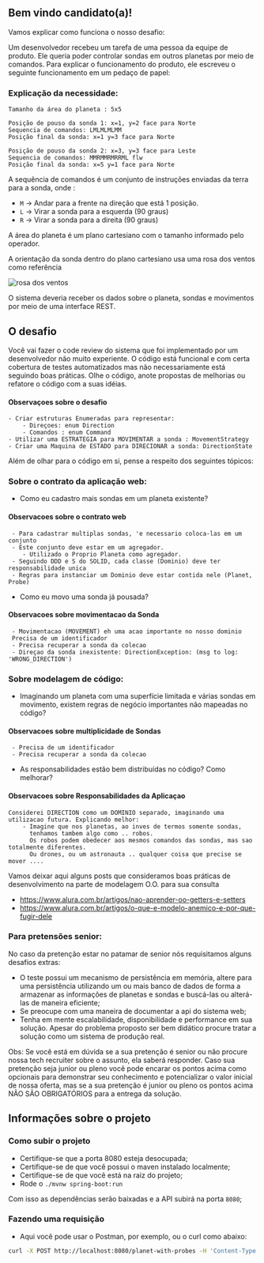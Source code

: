## Bem vindo candidato(a)!

Vamos explicar como funciona o nosso desafio:

Um desenvolvedor recebeu um tarefa de uma pessoa da equipe de produto. Ele queria poder controlar sondas em outros planetas por meio de comandos. Para explicar o funcionamento do produto, ele escreveu o seguinte funcionamento em um pedaço de papel:

### Explicação da necessidade:
```
Tamanho da área do planeta : 5x5

Posição de pouso da sonda 1: x=1, y=2 face para Norte
Sequencia de comandos: LMLMLMLMM
Posição final da sonda: x=1 y=3 face para Norte

Posição de pouso da sonda 2: x=3, y=3 face para Leste
Sequencia de comandos: MMRMMRMRRML flw
Posição final da sonda: x=5 y=1 face para Norte
```

A sequência de comandos é um conjunto de instruções enviadas da terra para a sonda, onde :
- `M` -> Andar para a frente na direção que está 1 posição.
- `L` -> Virar a sonda para a esquerda (90 graus)
- `R` -> Virar a sonda para a direita (90 graus)

A área do planeta é um plano cartesiano com o tamanho informado pelo operador.

A orientação da sonda dentro do plano cartesiano usa uma rosa dos ventos como referência

![rosa dos ventos](http://i.imgur.com/li8Ae5L.png "Rosa dos Ventos")

O sistema deveria receber os dados sobre o planeta, sondas e movimentos por meio de uma interface REST.

## O desafio

Você vai fazer o code review do sistema que foi implementado por um desenvolvedor não muito experiente. 
O código está funcional e com certa cobertura de testes automatizados mas não necessariamente está seguindo
boas práticas. Olhe o código, anote propostas de melhorias ou refatore o código com a suas idéias.

#### Observaçoes sobre o desafio
```propostas de melhoria
- Criar estruturas Enumeradas para representar:
    - Direçoes: enum Direction
    - Comandos : enum Command
- Utilizar uma ESTRATEGIA para MOVIMENTAR a sonda : MovementStrategy 
- Criar uma Maquina de ESTADO para DIRECIONAR a sonda: DirectionState 

```

Além de olhar para o código em si, pense a respeito dos seguintes tópicos:

### Sobre o contrato da aplicação web:

- Como eu cadastro mais sondas em um planeta existente?
 
#### Observacoes sobre o contrato web
```set of sondas
 - Para cadastrar multiplas sondas, 'e necessario coloca-las em um conjunto
 - Este conjunto deve estar em um agregador. 
    - Utilizado o Proprio Planeta como agregador.
 - Seguindo DDD e S do SOLID, cada classe (Dominio) deve ter responsabilidade unica 
 - Regras para instanciar um Dominio deve estar contida nele (Planet, Probe)   
```

- Como eu movo uma sonda já pousada?

#### Observacoes sobre movimentacao da Sonda
```move sondas
 - Movimentacao (MOVEMENT) eh uma acao importante no nosso dominio 
 Precisa de um identificador
 - Precisa recuperar a sonda da colecao
 - Direçao da sonda inexistente: DirectionException: (msg to log: 'WRONG_DIRECTION')
```

### Sobre modelagem de código:

- Imaginando um planeta com uma superfície limitada e várias sondas em movimento, existem regras de negócio importantes não mapeadas no código?

#### Observacoes sobre multiplicidade de Sondas
```move sondas
 - Precisa de um identificador
 - Precisa recuperar a sonda da colecao
```
- As responsabilidades estão bem distribuídas no código? Como melhorar?

#### Observacoes sobre Responsabilidades da Aplicaçao

``` important notes
Considerei DIRECTION como um DOMINIO separado, imaginando uma utilizacao futura. Explicando melhor:
    - Imagine que nos planetas, ao inves de termos somente sondas, 
      tenhamos tambem algo como .. robos. 
      Os robos podem obedecer aos mesmos comandos das sondas, mas sao totalmente diferentes.
      Ou drones, ou um astronauta .. qualquer coisa que precise se mover .... 
```



Vamos deixar aqui alguns posts que consideramos boas práticas de desenvolvimento na parte de modelagem O.O. para sua consulta

- https://www.alura.com.br/artigos/nao-aprender-oo-getters-e-setters
- https://www.alura.com.br/artigos/o-que-e-modelo-anemico-e-por-que-fugir-dele

### Para pretensões senior:

No caso da pretenção estar no patamar de senior nós requisitamos alguns desafios extras:

- O teste possui um mecanismo de persistência em memória, altere para uma persistência utilizando um ou mais banco de dados de forma a armazenar as informações de planetas e sondas e buscá-las ou alterá-las de maneira eficiente;
- Se preocupe com uma maneira de documentar a api do sistema web;
- Tenha em mente escalabilidade, disponibilidade e performance em sua solução. Apesar do problema proposto ser bem didático procure tratar a solução como um sistema de produção real.

Obs: Se você está em dúvida se a sua pretenção é senior ou não procure nossa tech recruiter sobre o assunto, ela saberá responder. Caso sua pretenção seja junior ou pleno você pode encarar os pontos acima como opcionais para demonstrar seu conhecimento e potencializar o valor inicial de nossa oferta, mas se a sua pretenção é junior ou pleno os pontos acima NÃO SÃO OBRIGATÓRIOS para a entrega da solução.

## Informações sobre o projeto
  
### Como subir o projeto

- Certifique-se que a porta 8080 esteja desocupada;
- Certifique-se de que você possui o maven instalado localmente;
- Certifique-se de que você está na raiz do projeto;
- Rode o `./mvnw spring-boot:run`

Com isso as dependências serão baixadas e a API subirá na porta `8080`;

### Fazendo uma requisição

- Aqui você pode usar o Postman, por exemplo, ou o curl como abaixo:

```bash
curl -X POST http://localhost:8080/planet-with-probes -H 'Content-Type: application/json' -d '{"width":10,"height":10,"probes":[{"x":1,"y":2,"direction":"N","commands": "LMLMLMLMM"},{"x":3,"y":3,"direction":"E","commands": "MMRMMRMRRM"}]}'
```